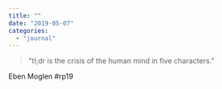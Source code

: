 ```yaml
---
title: ""
date: "2019-05-07"
categories: 
  - "journal"
---
```


> "tl;dr is the crisis of the human mind in five characters."

Eben Moglen #rp19
